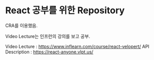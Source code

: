 # React 공부를 위한 Repository

CRA를 이용했음.

Video Lecture는 인프런의 강의를 보고 공부.

Video Lecture : https://www.inflearn.com/course/react-velopert/
API Description : https://react-anyone.vlpt.us/